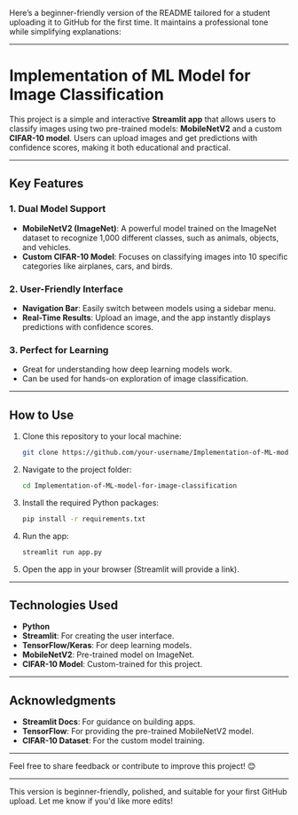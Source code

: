 Here’s a beginner-friendly version of the README tailored for a student uploading it to GitHub for the first time. It maintains a professional tone while simplifying explanations:

---

# **Implementation of ML Model for Image Classification**

This project is a simple and interactive **Streamlit app** that allows users to classify images using two pre-trained models: **MobileNetV2** and a custom **CIFAR-10 model**. Users can upload images and get predictions with confidence scores, making it both educational and practical.

---

## **Key Features**

### 1. **Dual Model Support**
- **MobileNetV2 (ImageNet)**: A powerful model trained on the ImageNet dataset to recognize 1,000 different classes, such as animals, objects, and vehicles.
- **Custom CIFAR-10 Model**: Focuses on classifying images into 10 specific categories like airplanes, cars, and birds.

### 2. **User-Friendly Interface**
- **Navigation Bar**: Easily switch between models using a sidebar menu.
- **Real-Time Results**: Upload an image, and the app instantly displays predictions with confidence scores.

### 3. **Perfect for Learning**
- Great for understanding how deep learning models work.
- Can be used for hands-on exploration of image classification.

---

## **How to Use**

1. Clone this repository to your local machine:
   ```bash
   git clone https://github.com/your-username/Implementation-of-ML-model-for-image-classification.git
   ```
2. Navigate to the project folder:
   ```bash
   cd Implementation-of-ML-model-for-image-classification
   ```
3. Install the required Python packages:
   ```bash
   pip install -r requirements.txt
   ```
4. Run the app:
   ```bash
   streamlit run app.py
   ```

5. Open the app in your browser (Streamlit will provide a link).

---

## **Technologies Used**
- **Python**
- **Streamlit**: For creating the user interface.
- **TensorFlow/Keras**: For deep learning models.
- **MobileNetV2**: Pre-trained model on ImageNet.
- **CIFAR-10 Model**: Custom-trained for this project.

---

## **Acknowledgments**
- **Streamlit Docs**: For guidance on building apps.
- **TensorFlow**: For providing the pre-trained MobileNetV2 model.
- **CIFAR-10 Dataset**: For the custom model training.

---

Feel free to share feedback or contribute to improve this project! 😊

--- 

This version is beginner-friendly, polished, and suitable for your first GitHub upload. Let me know if you'd like more edits!
